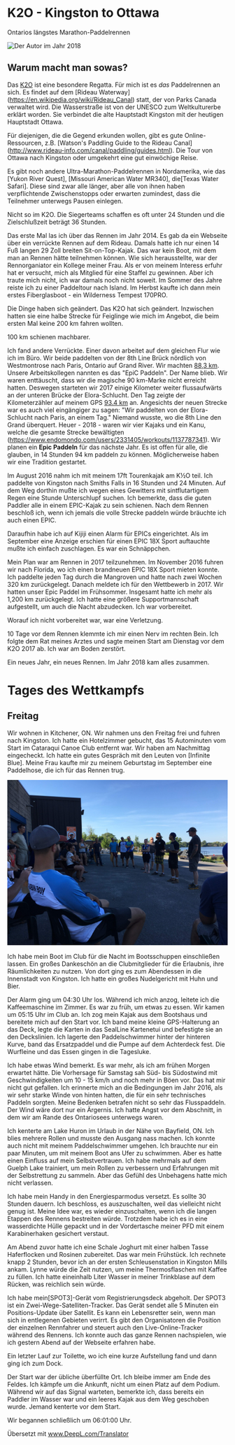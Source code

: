 # K2O - Kingston to Ottawa

Ontarios längstes Marathon-Paddelrennen

![Der Autor im Jahr 2018](k2o-7-6.jpg)

## Warum macht man sowas?

Das [K2O](http://kingston2ottawa.ca) ist eine besondere Regatta. Für mich ist es _das_ Paddelrennen an sich. Es findet auf dem [Rideau Waterway] (https://en.wikipedia.org/wiki/Rideau_Canal) statt, der von Parks Canada verwaltet wird. Die Wasserstraße ist von der UNESCO zum Weltkulturerbe erklärt worden. Sie verbindet die alte Hauptstadt Kingston mit der heutigen Hauptstadt Ottawa.

Für diejenigen, die die Gegend erkunden wollen, gibt es gute Online-Ressourcen, z.B. [Watson's Paddling Guide to the Rideau Canal] (http://www.rideau-info.com/canal/paddling/guides.html). Die Tour von Ottawa nach Kingston oder umgekehrt eine gut einwöchige Reise.

Es gibt noch andere Ultra-Marathon-Paddelrennen in Nordamerika, wie das [Yukon River Quest], [Missouri American Water MR340], die[Texas Water Safari]. Diese sind zwar alle länger, aber alle von ihnen haben verpflichtende Zwischenstopps oder erwarten zumindest, dass die Teilnehmer unterwegs Pausen einlegen.

Nicht so im K2O. Die Siegerteams schaffen es oft unter 24 Stunden und die Zielschlußzeit beträgt 36 Stunden.

Das erste Mal las ich über das Rennen im Jahr 2014. Es gab da ein Webseite über ein verrückte Rennen auf dem Rideau. Damals hatte ich nur einen 14 Fuß langen 29 Zoll breiten Sit-on-Top-Kajak. Das war kein Boot, mit dem man an Rennen hätte teilnehmen können. Wie sich herausstellte, war der Rennorganiator ein Kollege meiner Frau. Als er von meinem Interess erfuhr hat er versucht, mich als Mitglied für eine Staffel zu gewinnen. Aber ich traute mich nicht, ich war damals noch nicht soweit. Im Sommer des Jahre reiste ich zu einer Paddeltour nach Island. Im Herbst kaufte ich dann mein erstes Fiberglasboot - ein Wilderness Tempest 170PRO.

Die Dinge haben sich geändert. Das K2O hat sich geändert. Inzwischen hatten sie eine halbe Strecke für Feiglinge wie mich im Angebot, die beim ersten Mal keine 200 km fahren wollten.

100 km schienen machbarer.

Ich fand andere Verrückte. Einer davon arbeitet auf dem gleichen Flur wie ich im Büro. Wir beide paddelten von der 8th Line Brück nördlich von Westmontrose nach Paris, Ontario auf Grand River. Wir machten [88,3 km](https://www.endomondo.com/users/2331405/workouts/578506690). Unsere Arbeitskollegen nannten es das "EpiC Paddeln". Der Name blieb. Wir waren enttäuscht, dass wir die magische 90 km-Marke nicht erreicht hatten. Deswegen starteten wir 2017 einige Kilometer weiter flussaufwärts an der unteren Brücke der Elora-Schlucht. Den Tag zeigte der Kilometerzähler auf meinem GPS [93.4 km](https://www.endomondo.com/users/2331405/workouts/958850726) an. Angesichts der neuen Strecke war es auch viel eingängiger zu sagen: "Wir paddelten von der Elora-Schlucht nach Paris, an einem Tag." Niemand wusste, wo die 8th Line den Grand überquert.
Heuer - 2018 - waren wir vier Kajaks und ein Kanu, welche die gesamte Strecke bewältigten (https://www.endomondo.com/users/2331405/workouts/1137787341). Wir planen ein **Epic Paddeln** für das nächste Jahr. Es ist offen für alle, die glauben, in 14 Stunden 94 km paddeln zu können. Möglicherweise haben wir eine Tradition gestartet.

Im August 2016 nahm ich mit meinem 17ft Tourenkajak am K&frac12;O teil. Ich paddelte von Kingston nach Smiths Falls in 16 Stunden und 24 Minuten. Auf dem Weg dorthin mußte ich wegen eines Gewitters mit sintflutartigem Regen eine Stunde Unterschlupf suchen.
Ich bemerkte, dass die guten Paddler alle in einem EPIC-Kajak zu sein schienen. Nach dem Rennen beschloß ich, wenn ich jemals die volle Strecke paddeln würde bräuchte ich auch einen EPIC.

Daraufhin habe ich auf Kijiji einen Alarm für EPICs eingerichtet. Als im September eine Anzeige erschien für einen EPIC 18X Sport auftauchte mußte ich einfach zuschlagen. Es war ein Schnäppchen.

Mein Plan war am Rennen in 2017 teilzunehmen. Im November 2016 fuhren wir nach Florida, wo ich einen brandneuen EPIC 18X Sport mieten konnte. Ich paddelte jeden Tag durch die Mangroven und hatte nach zwei Wochen 320 km zurückgelegt. Danach meldete ich für den Wettbewerb in 2017. Wir hatten unser Epic Paddel im Frühsommer. Insgesamt hatte ich mehr als 1,200 km zurückgelegt. Ich hatte eine größere Supportmannschaft aufgestellt, um auch die Nacht abzudecken. Ich war vorbereitet.

Worauf ich nicht vorbereitet war, war eine Verletzung.

10 Tage vor dem Rennen klemmte ich mir einen Nerv im rechten Bein. Ich folgte dem Rat meines Arztes und sagte meinen Start am Dienstag vor dem K2O 2017 ab. Ich war am Boden zerstört.

Ein neues Jahr, ein neues Rennen. Im Jahr 2018 kam alles zusammen.

# Tages des Wettkampfs

## Freitag

Wir wohnen in Kitchener, ON. Wir nahmen uns den Freitag frei und fuhren nach Kingston. Ich hatte ein Hotelzimmer gebucht, das 15 Autominuten vom Start im Cataraqui Canoe Club entfernt war. Wir haben am Nachmittag eingecheckt. Ich hatte ein gutes Gespräch mit den Leuten von [Infinite Blue]. Meine Frau kaufte mir zu meinem Geburtstag im September eine Paddelhose, die ich für das Rennen trug.

![vor dem Rennen](2018-07-20-briefing.JPG)

Ich habe mein Boot im Club für die Nacht im Bootsschuppen einschließen lassen. Ein großes Dankeschön an die Clubmitglieder für die Erlaubnis, ihre Räumlichkeiten zu nutzen. Von dort ging es zum Abendessen in die Innenstadt von Kingston. Ich hatte ein großes Nudelgericht mit Huhn und Bier.

Der Alarm ging um 04:30 Uhr los. Während ich mich anzog, leitete ich die Kaffeemaschine im Zimmer. Es war zu früh, um etwas zu essen.
Wir kamen um 05:15 Uhr im Club an. Ich zog mein Kajak aus dem Bootshaus und bereitete mich auf den Start vor. Ich band meine kleine GPS-Halterung an das Deck, legte die Karten in das SealLine Kartenetui und befestigte sie an den Deckslinien. Ich lagerte den Paddelschwimmer hinter der hinteren Kurve, band das Ersatzpaddel und die Pumpe auf dem Achterdeck fest.
Die Wurfleine und das Essen gingen in die Tagesluke.

Ich habe etwas Wind bemerkt. Es war mehr, als ich am frühen Morgen erwartet hätte. Die Vorhersage für Samstag sah Süd- bis Südostwind mit Geschwindigkeiten um 10 - 15 km/h und noch mehr in Böen vor. Das hat mir nicht gut gefallen. Ich erinnerte mich an die Bedingungen im Jahr 2016, als wir sehr starke Winde von hinten hatten, die für ein sehr technisches Paddeln sorgten. Meine Bedenken betrafen nicht so sehr das Flusspaddeln. Der Wind wäre dort nur ein Ärgernis. Ich hatte Angst vor dem Abschnitt, in dem wir am Rande des Ontariosees unterwegs waren.

Ich kenterte am Lake Huron im Urlaub in der Nähe von Bayfield, ON. Ich blies mehrere Rollen und musste den Ausgang nass machen. Ich konnte auch nicht mit meinem Paddelschwimmer umgehen. Ich brauchte nur ein paar Minuten, um mit meinem Boot ans Ufer zu schwimmen. Aber es hatte einen Einfluss auf mein Selbstvertrauen. Ich habe mehrmals auf dem Guelph Lake trainiert, um mein Rollen zu verbessern und Erfahrungen mit der Selbstrettung zu sammeln. Aber das Gefühl des Unbehagens hatte mich nicht verlassen.

Ich habe mein Handy in den Energiesparmodus versetzt. Es sollte 30 Stunden dauern. Ich beschloss, es auszuschalten, weil das vielleicht nicht genug ist. Meine Idee war, es wieder einzuschalten, wenn ich die langen Etappen des Rennens bestreiten würde. Trotzdem habe ich es in eine wasserdichte Hülle gepackt und in der Vordertasche meiner PFD mit einem Karabinerhaken gesichert verstaut.

Am Abend zuvor hatte ich eine Schale Joghurt mit einer halben Tasse Haferflocken und Rosinen zubereitet. Das war mein Frühstück. Ich rechnete knapp 2 Stunden, bevor ich an der ersten Schleusenstation in Kingston Mills ankam. Lynne würde die Zeit nutzen, um meine Thermosflaschen mit Kaffee zu füllen. Ich hatte eineinhalb Liter Wasser in meiner Trinkblase auf dem Rücken, was reichlich sein würde.

Ich habe mein[SPOT3]-Gerät vom Registrierungsdeck abgeholt. Der SPOT3 ist ein Zwei-Wege-Satelliten-Tracker. Das Gerät sendet alle 5 Minuten ein Positions-Update über Satellit. Es kann ein Lebensretter sein, wenn man sich in entlegenen Gebieten verirrt. Es gibt den Organisatoren die Position der einzelnen Rennfahrer und steuert auch den Live-Online-Tracker während des Rennens. Ich konnte auch das ganze Rennen nachspielen, wie ich gestern Abend auf der Webseite erfahren habe.

Ein letzter Lauf zur Toilette, wo ich eine kurze Aufstellung fand und dann ging ich zum Dock.

Der Start war der übliche überfüllte Ort. Ich bleibe immer am Ende des Feldes. Ich kämpfe um die Ankunft, nicht um einen Platz auf dem Podium. Während wir auf das Signal warteten, bemerkte ich, dass bereits ein Paddler im Wasser war und ein leeres Kajak aus dem Weg geschoben wurde. Jemand kenterte vor dem Start.

Wir begannen schließlich um 06:01:00 Uhr.



Übersetzt mit www.DeepL.com/Translator
